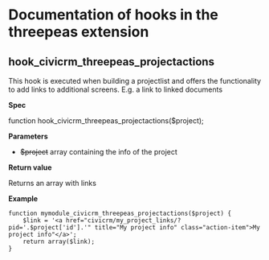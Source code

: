 # Documentation of hooks in the threepeas extension

## hook_civicrm_threepeas_projectactions

This hook is executed when building a projectlist and offers the functionality to add links to additional screens. E.g. a link to linked documents

**Spec**

function hook_civicrm_threepeas_projectactions($project);

**Parameters**

* ~~$project~~ array containing the info of the project

**Return value**

Returns an array with links

**Example**

    function mymodule_civicrm_threepeas_projectactions($project) {
        $link = '<a href="civicrm/my_project_links/?pid='.$project['id'].'" title="My project info" class="action-item">My project info"</a>';
        return array($link);
    }